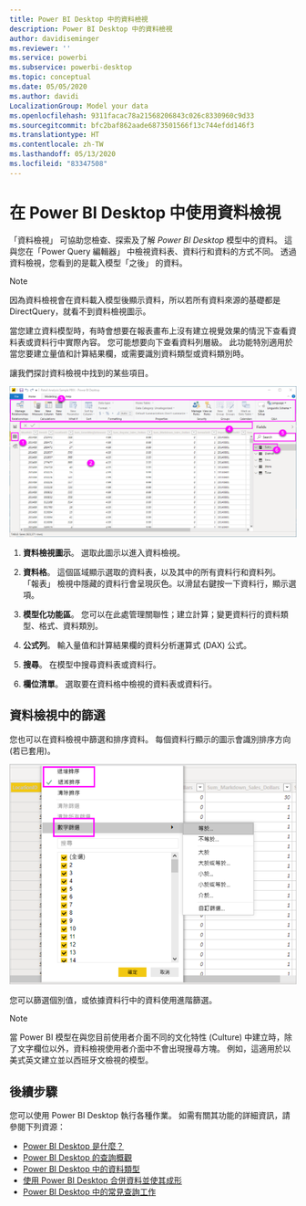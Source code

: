```yaml
---
title: Power BI Desktop 中的資料檢視
description: Power BI Desktop 中的資料檢視
author: davidiseminger
ms.reviewer: ''
ms.service: powerbi
ms.subservice: powerbi-desktop
ms.topic: conceptual
ms.date: 05/05/2020
ms.author: davidi
LocalizationGroup: Model your data
ms.openlocfilehash: 9311facac78a21568206843c026c8330960c9d33
ms.sourcegitcommit: bfc2baf862aade6873501566f13c744efdd146f3
ms.translationtype: HT
ms.contentlocale: zh-TW
ms.lasthandoff: 05/13/2020
ms.locfileid: "83347508"
---
```

# <a name="work-with-data-view-in-power-bi-desktop"></a>在 Power BI Desktop 中使用資料檢視

「資料檢視」  可協助您檢查、探索及了解 *Power BI Desktop* 模型中的資料。 這與您在「Power Query 編輯器」  中檢視資料表、資料行和資料的方式不同。 透過資料檢視，您看到的是載入模型「之後」  的資料。

> [!NOTE]
> 因為資料檢視會在資料載入模型後顯示資料，所以若所有資料來源的基礎都是 DirectQuery，就看不到資料檢視圖示。 

當您建立資料模型時，有時會想要在報表畫布上沒有建立視覺效果的情況下查看資料表或資料行中實際內容。 您可能想要向下查看資料列層級。 此功能特別適用於當您要建立量值和計算結果欄，或需要識別資料類型或資料類別時。

讓我們探討資料檢視中找到的某些項目。

![Power BI Desktop 中的資料檢視](media/desktop-data-view/dataview_fullscreen.png)

1. **資料檢視圖示**。 選取此圖示以進入資料檢視。

2. **資料格**。 這個區域顯示選取的資料表，以及其中的所有資料行和資料列。 「報表」  檢視中隱藏的資料行會呈現灰色。以滑鼠右鍵按一下資料行，顯示選項。

3. **模型化功能區**。 您可以在此處管理關聯性；建立計算；變更資料行的資料類型、格式、資料類別。

4. **公式列**。 輸入量值和計算結果欄的資料分析運算式 (DAX) 公式。

5. **搜尋**。 在模型中搜尋資料表或資料行。

6. **欄位清單**。 選取要在資料格中檢視的資料表或資料行。

## <a name="filtering-in-data-view"></a>資料檢視中的篩選

您也可以在資料檢視中篩選和排序資料。 每個資料行顯示的圖示會識別排序方向 (若已套用)。

![在 Power BI Desktop 中的資料檢視中排序和篩選](media/desktop-data-view/dataview_sort-and-filter.png)

您可以篩選個別值，或依據資料行中的資料使用進階篩選。

> [!NOTE]
> 當 Power BI 模型在與您目前使用者介面不同的文化特性 (Culture) 中建立時，除了文字欄位以外，資料檢視使用者介面中不會出現搜尋方塊。 例如，這適用於以美式英文建立並以西班牙文檢視的模型。


## <a name="next-steps"></a>後續步驟

您可以使用 Power BI Desktop 執行各種作業。 如需有關其功能的詳細資訊，請參閱下列資源：

* [Power BI Desktop 是什麼？](../fundamentals/desktop-what-is-desktop.md)
* [Power BI Desktop 的查詢概觀](../transform-model/desktop-query-overview.md)
* [Power BI Desktop 中的資料類型](desktop-data-types.md)
* [使用 Power BI Desktop 合併資料並使其成形](desktop-shape-and-combine-data.md)
* [Power BI Desktop 中的常見查詢工作](../transform-model/desktop-common-query-tasks.md)
